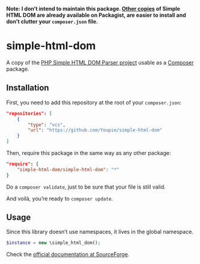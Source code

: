 **Note: I don’t intend to maintain this package. [Other copies](https://packagist.org/search/?q=simple-html-dom) of Simple HTML DOM are already available on Packagist, are easier to install and don’t clutter your `composer.json`
file.**

simple-html-dom
===============

A copy of the [PHP Simple HTML DOM Parser project](http://simplehtmldom.sourceforge.net/) usable as a [Composer](http://getcomposer.org/) package.

## Installation

First, you need to add this repository at the root of your `composer.json`:

```json
"repositories": [
    {
        "type": "vcs",
        "url": "https://github.com/Youpie/simple-html-dom"
    }
]
```

Then, require this package in the same way as any other package:

```json
"require": {
    "simple-html-dom/simple-html-dom": "*"
}
```

Do a `composer validate`, just to be sure that your file is still valid.

And voilà, you’re ready to `composer update`.

## Usage

Since this library doesn’t use namespaces, it lives in the global namespace.

```php
$instance = new \simple_html_dom();
```

Check the [official documentation at SourceForge](http://simplehtmldom.sourceforge.net/manual.htm).
